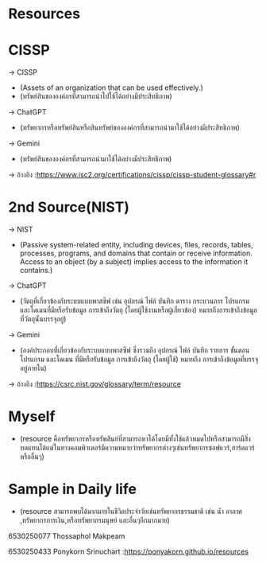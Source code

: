 # Resources
# CISSP
-> CISSP 

  - (Assets of an organization that can be used effectively.)
  - (ทรัพย์สินขององค์กรที่สามารถนำไปใช้ได้อย่างมีประสิทธิภาพ)
    
-> ChatGPT
  - (ทรัพยากรหรือทรัพย์สินหรือสินทรัพย์ขององค์กรที่สามารถนำมาใช้ได้อย่างมีประสิทธิภาพ)
    
-> Gemini
  - (ทรัพย์สินขององค์กรที่สามารถนำมาใช้ได้อย่างมีประสิทธิภาพ)
   
-> อ้างอิง :https://www.isc2.org/certifications/cissp/cissp-student-glossary#r

 # 2nd Source(NIST)
 
-> NIST 
  - (Passive system-related entity, including devices, files, records, tables, processes, programs, and domains that contain or receive information. Access to an object (by a subject) implies access to the information it contains.)
    
-> ChatGPT 
  - (วัตถุที่เกี่ยวข้องกับระบบแบบพาสซีฟ เช่น อุปกรณ์ ไฟล์ บันทึก ตาราง กระบวนการ โปรแกรม และโดเมนที่มีหรือรับข้อมูล การเข้าถึงวัตถุ (โดยผู้ใช้งานหรือผู้เกี่ยวข้อง) หมายถึงการเข้าถึงข้อมูลที่วัตถุนั้นบรรจุอยู่)
    
-> Gemini
  - (องค์ประกอบที่เกี่ยวข้องกับระบบแบบพาสซีฟ ซึ่งรวมถึง อุปกรณ์ ไฟล์ บันทึก รายการ ขั้นตอน โปรแกรม และโดเมน ที่มีหรือรับข้อมูล การเข้าถึงวัตถุ (โดยผู้ใช้) หมายถึง การเข้าถึงข้อมูลที่บรรจุอยู่ภายใน)
    
-> อ้างอิง :https://csrc.nist.gov/glossary/term/resource
 
 # Myself
  - (resource คือทรัพยากรหรือทรัพสินย์ที่สามารถหาได้โดยมีทั้งใช้แล้วหมดไปหรือสามารถมีสิ่งทดแทนได้แต่ในทางคอมพิวเตอร์มีความหมายว่าทรัพยากรต่างๆเช่นทรัพยากรซอฟแวร์,ฮาร์ดแวร์ หรืออื่นๆ)

 # Sample in Daily life
  - (resource สามารถพบได้มากมายในชีวิตประจำวัยเช่นทรัพยากรธรรมชาติ เช่น น้ำ อากาศ ,ทรัพยากรการเงิน,หรือทรัพยากรมนุษย์ และอื่นๆอีกมากมาย)

    
6530250077 Thossaphol Makpeam
    
6530250433 Ponykorn Srinuchart :https://ponyakorn.github.io/resources
